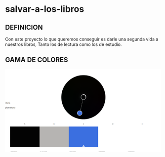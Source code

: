 # salvar-a-los-libros
## DEFINICION
Con este proyecto lo que queremos conseguir es darle una segunda vida a nuestros libros, Tanto los de lectura como los de estudio.
## GAMA DE COLORES
![Gama de Colores](assets/img/colores.png)
